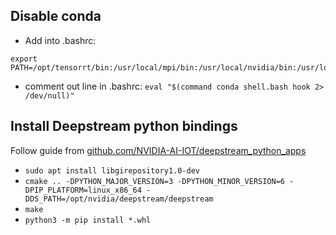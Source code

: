 ## Disable conda

- Add into .bashrc:

```
export PATH=/opt/tensorrt/bin:/usr/local/mpi/bin:/usr/local/nvidia/bin:/usr/local/cuda/bin:/usr/local/sbin:/usr/local/bin:/usr/sbin:/usr/bin:/sbin:/bin:/usr/local/ucx/bin:${PATH}
```

- comment out line in .bashrc: `eval "$(command conda shell.bash hook 2> /dev/null)"`

<!-- ## Install python

### Install python3.8

- `sudo apt install python-dev python3 python3-pip python3.6-dev python3.8-dev`

### Set python3.8 as default

- `cd /usr/bin`
- `sudo unlink python3`
- `sudo ln -sv /usr/bin/python3.8 python3`
- `python3 --version` -->

## Install Deepstream python bindings

Follow guide from [github.com/NVIDIA-AI-IOT/deepstream_python_apps](https://github.com/NVIDIA-AI-IOT/deepstream_python_apps/tree/master/bindings)

- `sudo apt install libgirepository1.0-dev`
- `cmake .. -DPYTHON_MAJOR_VERSION=3 -DPYTHON_MINOR_VERSION=6 -DPIP_PLATFORM=linux_x86_64 -DDS_PATH=/opt/nvidia/deepstream/deepstream`
- `make`
- `python3 -m pip install *.whl`

<!--
# Deepstream 6.0.0

- Download file `deepstream-6.0_6.0.0-1_amd64.deb` from [developer.nvidia.com/deepstream-sdk](https://developer.nvidia.com/deepstream-sdk)
- GPU: `bash ./build_push.sh hiennguyen9874 ubuntu18.04-py3.8-cuda11.4-tensorrt8.0.1-v0.2 ubuntu18.04-py3.8-cuda11.4-tensorrt8.0.1-deepstream6.0-v0.2 deepstream-6.0_6.0.0-1_amd64.deb`

# Deepstream 6.0.1

- Download file `deepstream-6.0_6.0.1-1_amd64.deb` from [developer.nvidia.com/deepstream-sdk](https://developer.nvidia.com/deepstream-sdk)
- GPU: `bash ./build_push.sh hiennguyen9874 ubuntu18.04-py3.8-cuda11.4-tensorrt8.0.1-v0.2 ubuntu18.04-py3.8-cuda11.4-tensorrt8.0.1-deepstream6.0.1-v0.2 deepstream-6.0_6.0.1-1_amd64.deb`

## Install deepstream python

- `sudo apt install -y git cmake g++ build-essential libglib2.0-dev libglib2.0-dev-bin libtool m4 autoconf automake`
- `sudo apt-get install libgtk-3-dev`
- `sudo apt-get install libglib2.0-dev libjson-glib-dev uuid-dev`
- `mamba install --quiet --yes -c conda-forge gst-python pycairo PyGObject pybind11`
- `mamba clean --all -f -y`

- `git submodule update --init`
- `sudo apt-get install -y apt-transport-https ca-certificates -y`
- `sudo update-ca-certificates`

- `mkdir build`
- `cd build`
- Change

  ```
  /usr/include/python${PYTHON_VERSION}
  ```

  to

  ```
  /opt/conda/include
  /opt/conda/include/python${PYTHON_VERSION}
  ```

  Change

  ```
  target_link_libraries(pyds pthread dl ${PYTHON_LIB} gstreamer-1.0 glib-2.0)
  ```

  to

  ```
  target_link_libraries(pyds pthread dl ${PYTHON_LIB} gstreamer-1.0 /usr/lib/x86_64-linux-gnu/libglib-2.0.so)
  ```

  Change

  ```
  set(PYTHON_LIB python${PYTHON_VERSION})
  if(${PYTHON_MINOR_VERSION} EQUAL 6)
          set(PYTHON_LIB python${PYTHON_VERSION}m)
  endif()
  ```

  to

  ```
  set(PYTHON_LIB /opt/conda/lib/libpython${PYTHON_VERSION}.so)
  if(${PYTHON_MINOR_VERSION} EQUAL 6)
    set(PYTHON_LIB /opt/conda/lib/libpython${PYTHON_VERSION}m.so)
  endif()
  ```

- `cmake .. -DPYTHON_MAJOR_VERSION=3 -DPYTHON_MINOR_VERSION=8 -DPIP_PLATFORM=linux_x86_64 -DDS_PATH=/opt/nvidia/deepstream/deepstream`
- `make`
- `python3 -m pip install *.whl` -->
